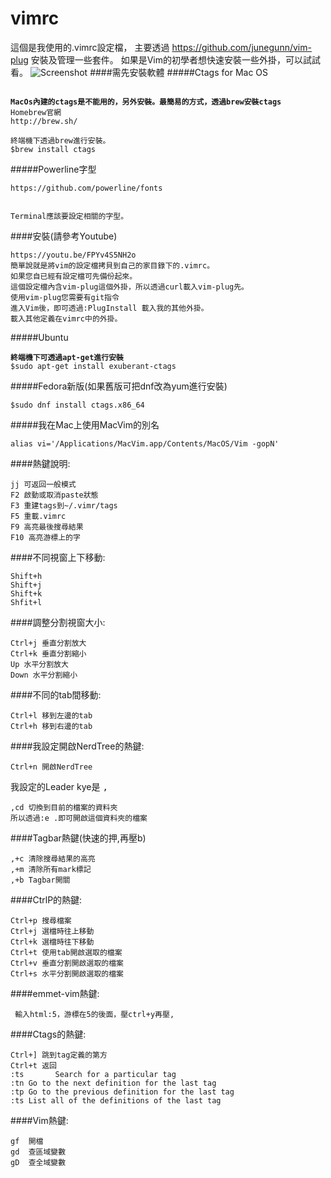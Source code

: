 # vimrc 
這個是我使用的.vimrc設定檔，
主要透過 https://github.com/junegunn/vim-plug
安裝及管理一些套件。
如果是Vim的初學者想快速安裝一些外掛，可以試試看。
![Screenshot](https://ccc.tc/vimrc.png)
####需先安裝軟體
#####Ctags for Mac OS
<pre><code>
<b>MacOs內建的ctags是不能用的，另外安裝。最簡易的方式，透過brew安裝ctags</b>
Homebrew官網
http://brew.sh/

終端機下透過brew進行安裝。
$brew install ctags
</code></pre>
#####Powerline字型
<pre><code>https://github.com/powerline/fonts</br>

Terminal應該要設定相關的字型。</code></pre>

####安裝(請參考Youtube)

<pre><code>https://youtu.be/FPYv4S5NH2o
簡單說就是將vim的設定檔拷貝到自己的家目錄下的.vimrc。
如果您自已經有設定檔可先備份起來。
這個設定檔內含vim-plug這個外掛，所以透過curl載入vim-plug先。
使用vim-plug您需要有git指令
進入Vim後，即可透過:PlugInstall 載入我的其他外掛。
載入其他定義在vimrc中的外掛。</code></pre>

#####Ubuntu
<pre><code><b>終端機下可透過apt-get進行安裝</b>
$sudo apt-get install exuberant-ctags</code></pre>

#####Fedora新版(如果舊版可把dnf改為yum進行安裝)
<pre><code>$sudo dnf install ctags.x86_64</code></pre>

#####我在Mac上使用MacVim的別名
<pre><code>alias vi='/Applications/MacVim.app/Contents/MacOS/Vim -gopN'</code></pre>



####熱鍵說明:

<pre><code><kbd>j</kbd><kbd>j</kbd> 可返回一般模式
<kbd>F2</kbd> 啟動或取消paste狀態
<kbd>F3</kbd> 重建tags到~/.vimr/tags
<kbd>F5</kbd> 重載.vimrc
<kbd>F9</kbd> 高亮最後搜尋結果
<kbd>F10</kbd> 高亮游標上的字</code></pre>

####不同視窗上下移動:

<pre><code><kbd>Shift</kbd>+<kbd>h</kbd>
<kbd>Shift</kbd>+<kbd>j</kbd>
<kbd>Shift</kbd>+<kbd>k</kbd>
<kbd>Shfit</kbd>+<kbd>l</kbd>
</code></pre>

####調整分割視窗大小:

<pre><code><kbd>Ctrl</kbd>+<kbd>j</kbd> 垂直分割放大
<kbd>Ctrl</kbd>+<kbd>k</kbd> 垂直分割縮小
<kbd>Up</kbd> 水平分割放大
<kbd>Down</kbd> 水平分割縮小</code></pre>



####不同的tab間移動:

<pre><code><kbd>Ctrl</kbd>+<kbd>l</kbd> 移到左邊的tab
<kbd>Ctrl</kbd>+<kbd>h</kbd> 移到右邊的tab</code></pre>

####我設定開啟NerdTree的熱鍵:
<pre><code><kbd>Ctrl</kbd>+<kbd>n</kbd> 開啟NerdTree</code></pre>

我設定的Leader kye是 <kbd>,</kbd>
<pre><code><kbd>,</kbd><kbd>c</kbd><kbd>d</kbd> 切換到目前的檔案的資料夾
所以透過<kbd>:e .</kbd>即可開啟這個資料夾的檔案</code></pre>

####Tagbar熱鍵(快速的押,再壓b)
<pre><code><kbd>,</kbd>+<kbd>c</kbd> 清除搜尋結果的高亮
<kbd>,</kbd>+<kbd>m</kbd> 清除所有mark標記
<kbd>,</kbd>+<kbd>b</kbd> Tagbar開關 </code></pre>

####CtrlP的熱鍵:
<pre><code><kbd>Ctrl</kbd>+<kbd>p</kbd> 搜尋檔案
<kbd>Ctrl</kbd>+<kbd>j</kbd> 選檔時往上移動
<kbd>Ctrl</kbd>+<kbd>k</kbd> 選檔時往下移動
<kbd>Ctrl</kbd>+<kbd>t</kbd> 使用tab開啟選取的檔案
<kbd>Ctrl</kbd>+<kbd>v</kbd> 垂直分割開啟選取的檔案
<kbd>Ctrl</kbd>+<kbd>s</kbd> 水平分割開啟選取的檔案</code></pre>

####emmet-vim熱鍵:
<pre><code> 輸入html:5，游標在5的後面，壓<kbd>ctrl</kbd>+<kbd>y</kbd>再壓<kbd>,</kbd></code></pre>


####Ctags的熱鍵:
<pre><code><kbd>Ctrl</kbd>+<kbd>]</kbd> 跳到tag定義的第方
<kbd>Ctrl</kbd>+<kbd>t</kbd> 返回
:ts <tag>  <RET>	Search for a particular tag
:tn	Go to the next definition for the last tag
:tp	Go to the previous definition for the last tag
:ts	List all of the definitions of the last tag
</code></pre>

####Vim熱鍵:
<pre><code><kbd>gf</kbd>  開檔
<kbd>gd</kbd>  查區域變數
<kbd>gD</kbd>  查全域變數</code></pre>
